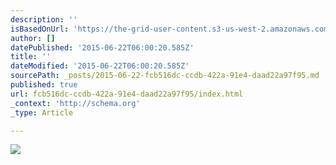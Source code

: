 ```yaml
---
description: ''
isBasedOnUrl: 'https://the-grid-user-content.s3-us-west-2.amazonaws.com/76180a40-d440-4f36-9474-996909e1a427.jpg'
author: []
datePublished: '2015-06-22T06:00:20.585Z'
title: ''
dateModified: '2015-06-22T06:00:20.585Z'
sourcePath: _posts/2015-06-22-fcb516dc-ccdb-422a-91e4-daad22a97f95.md
published: true
url: fcb516dc-ccdb-422a-91e4-daad22a97f95/index.html
_context: 'http://schema.org'
_type: Article

---
```

![](https://the-grid-user-content.s3-us-west-2.amazonaws.com/76180a40-d440-4f36-9474-996909e1a427.jpg)